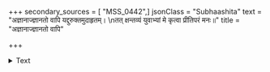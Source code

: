 +++
secondary_sources = [ "MSS_0442",]
jsonClass = "Subhaashita"
text = "अज्ञानाज्ज्ञानतो वापि यद्दुरुक्तमुदाहृतम्।  \nतत् क्षन्तव्यं युवाभ्यां मे कृत्वा प्रीतिपरं मनः॥"
title = "अज्ञानाज्ज्ञानतो वापि"

+++

<details><summary>Text</summary>

अज्ञानाज्ज्ञानतो वापि यद्दुरुक्तमुदाहृतम्।  
तत् क्षन्तव्यं युवाभ्यां मे कृत्वा प्रीतिपरं मनः॥
</details>
